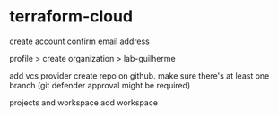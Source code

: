 # terraform-cloud

create account
confirm email address

profile > create organization > lab-guilherme

add vcs provider
create repo on github. make sure there's at least one branch (git defender approval might be required)

projects and workspace
add workspace

